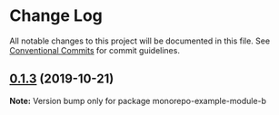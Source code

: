 # Change Log

All notable changes to this project will be documented in this file.
See [Conventional Commits](https://conventionalcommits.org) for commit guidelines.

## [0.1.3](https://github.com/binglingwy/lerna-test/compare/v0.1.2...v0.1.3) (2019-10-21)

**Note:** Version bump only for package monorepo-example-module-b
